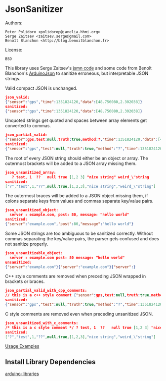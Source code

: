 # JsonSanitizer

Authors:

    Peter Polidoro <polidorop@janelia.hhmi.org>
    Serge Zaitsev <zaitsev.serge@gmail.com>
    Benoît Blanchon <http://blog.benoitblanchon.fr>

License:

    BSD

This library uses Serge Zaitsev's
[jsmn code](https://github.com/zserge/jsmn) and some code from Benoît
Blanchon's [ArduinoJson](https://github.com/bblanchon/ArduinoJson) to
sanitize erroneous, but interpretable JSON strings.

Valid compact JSON is unchanged.

```json
json_valid:
{"sensor":"gps","time":1351824120,"data":[48.756080,2.302038]}
sanitized:
{"sensor":"gps","time":1351824120,"data":[48.756080,2.302038]}
```

Unquoted strings get quoted and spaces between array elements get converted to commas.

```json
json_partial_valid:
{"sensor":gps,test:null,truth:true,method:?,"time":1351824120,"data":[48.756080 2.302038]}
sanitized:
{"sensor":"gps","test":null,"truth":true,"method":"?","time":1351824120,"data":[48.756080,2.302038]}
```

The root of every JSON string should either be an object or array. The
outermost brackets will be added to a JSON array missing them.

```json
json_unsanitized_array:
   ? test, 1  ??   null true [1,2 3] "nice string" weird_\"string
sanitized:
["?","test",1,"??",null,true,[1,2,3],"nice string","weird_\"string"]
```

The outermost braces will be added to a JSON object missing them, if
colons separate keys from values and commas separate key/value pairs.

```json
json_unsanitized_object:
  server : example.com, post: 80, message: "hello world"
sanitized:
{"server":"example.com","post":80,"message":"hello world"}
```

Some JSON strings are too ambiguous to be sanitized correctly. Without
commas separating the key/value pairs, the parser gets confused and
does not sanitize properly.

```json
json_unsanitizable_object:
  server : example.com post: 80 message: "hello world"
unsanitized:
{"server":"example.com"}{"server":"example.com"}{"server":}
```

C++ style comments are removed when preceding JSON wrapped in brackets
or braces.

```json
json_partial_valid_with_cpp_comments:
// this is a c++ style comment {"sensor":gps,test:null,truth:true,method:?,"time":1351824120,"data":[48.756080 2.302038]}
sanitized:
{"sensor":"gps","test":null,"truth":true,"method":"?","time":1351824120,"data":[48.756080,2.302038]}
```

C style comments are removed even when preceding unsanitized JSON.

```json
json_unsanitized_with_c_comments:
/* this is a c style comment */ ? test, 1  ??   null true [1,2 3] "nice string" weird_\"string
sanitized:
["?","test",1,"??",null,true,[1,2,3],"nice string","weird_\"string"]
```

[Usage Examples](./examples)

## Install Library Dependencies

[arduino-libraries](https://github.com/janelia-arduino/arduino-libraries)
